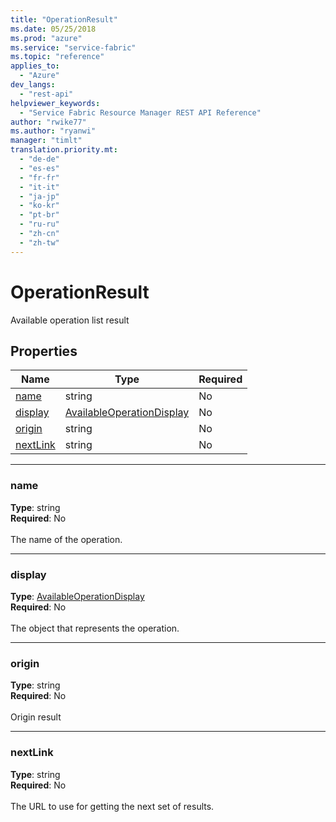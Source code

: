 ```yaml
---
title: "OperationResult"
ms.date: 05/25/2018
ms.prod: "azure"
ms.service: "service-fabric"
ms.topic: "reference"
applies_to: 
  - "Azure"
dev_langs: 
  - "rest-api"
helpviewer_keywords: 
  - "Service Fabric Resource Manager REST API Reference"
author: "rwike77"
ms.author: "ryanwi"
manager: "timlt"
translation.priority.mt: 
  - "de-de"
  - "es-es"
  - "fr-fr"
  - "it-it"
  - "ja-jp"
  - "ko-kr"
  - "pt-br"
  - "ru-ru"
  - "zh-cn"
  - "zh-tw"
---
```

# OperationResult

Available operation list result

## Properties
| Name | Type | Required |
| --- | --- | --- |
| [name](#name) | string | No |
| [display](#display) | [AvailableOperationDisplay](sfrp-2017-07-01-preview-model-availableoperationdisplay.md) | No |
| [origin](#origin) | string | No |
| [nextLink](#nextlink) | string | No |

____
### name
__Type__: string <br/>
__Required__: No<br/>
<br/>
The name of the operation.

____
### display
__Type__: [AvailableOperationDisplay](sfrp-2017-07-01-preview-model-availableoperationdisplay.md) <br/>
__Required__: No<br/>
<br/>
The object that represents the operation.

____
### origin
__Type__: string <br/>
__Required__: No<br/>
<br/>
Origin result

____
### nextLink
__Type__: string <br/>
__Required__: No<br/>
<br/>
The URL to use for getting the next set of results.
